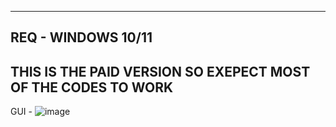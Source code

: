 ---------------------------------------------
REQ - WINDOWS 10/11
---------------------------------------------
THIS IS THE PAID VERSION SO EXEPECT MOST OF THE CODES TO WORK
---------------------------------------------
GUI - ![image](https://github.com/Acezzy/Nitro-Generator/assets/154239937/a0f63bb5-c444-4418-bdb9-996724067ffa)
